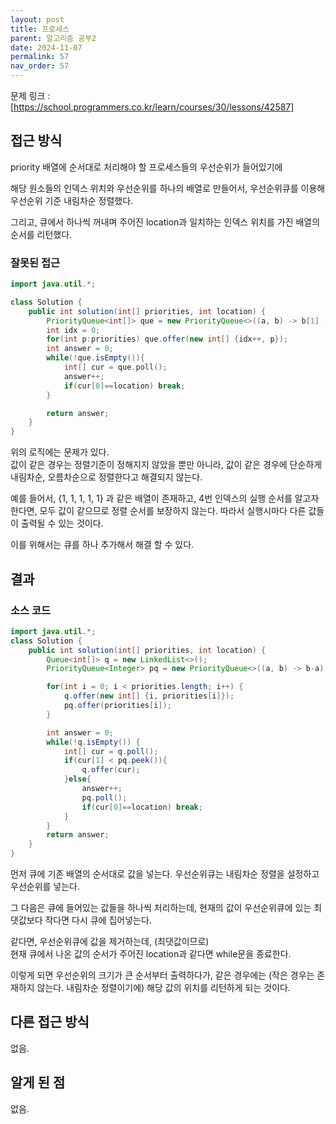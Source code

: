 ```yaml
---
layout: post
title: 프로세스
parent: 알고리즘 공부2
date: 2024-11-07
permalink: 57
nav_order: 57
---
```


문제 링크 : [https://school.programmers.co.kr/learn/courses/30/lessons/42587]

## 접근 방식

priority 배열에 순서대로 처리해야 할 프로세스들의 우선순위가 들어있기에

해당 원소들의 인덱스 위치와 우선순위를 하나의 배열로 만들어서, 우선순위큐를 이용해 우선순위 기준 내림차순 정렬했다.

그리고, 큐에서 하나씩 꺼내며 주어진 location과 일치하는 인덱스 위치를 가진 배열의 순서를 리턴했다.

### 잘못된 접근

```java
import java.util.*;

class Solution {
    public int solution(int[] priorities, int location) {
        PriorityQueue<int[]> que = new PriorityQueue<>((a, b) -> b[1] - a[1]); // 우선순위 기준 내림차순
        int idx = 0;
        for(int p:priorities) que.offer(new int[] {idx++, p});
        int answer = 0;
        while(!que.isEmpty()){
            int[] cur = que.poll();
            answer++;
            if(cur[0]==location) break;
        }

        return answer;
    }
}
```

위의 로직에는 문제가 있다.  
값이 같은 경우는 정렬기준이 정해지지 않았을 뿐만 아니라, 값이 같은 경우에 단순하게 내림차순, 오름차순으로 정렬한다고 해결되지 않는다.

예를 들어서, {1, 1, 1, 1, 1} 과 같은 배열이 존재하고, 4번 인덱스의 실행 순서를 알고자 한다면, 모두 값이 같으므로 정렬 순서를 보장하지 않는다. 따라서 실행시마다 다른 값들이 출력될 수 있는 것이다.

이를 위해서는 큐를 하나 추가해서 해결 할 수 있다.

## 결과

### 소스 코드

```java
import java.util.*;
class Solution {
    public int solution(int[] priorities, int location) {
        Queue<int[]> q = new LinkedList<>();
        PriorityQueue<Integer> pq = new PriorityQueue<>((a, b) -> b-a);

        for(int i = 0; i < priorities.length; i++) {
            q.offer(new int[] {i, priorities[i]});
            pq.offer(priorities[i]);
        }

        int answer = 0;
        while(!q.isEmpty()) {
            int[] cur = q.poll();
            if(cur[1] < pq.peek()){
                q.offer(cur);
            }else{
                answer++;
                pq.poll();
                if(cur[0]==location) break;
            }
        }
        return answer;
    }
}
```

먼저 큐에 기존 배열의 순서대로 값을 넣는다. 우선순위큐는 내림차순 정렬을 설정하고 우선순위를 넣는다.

그 다음은 큐에 들어있는 값들을 하나씩 처리하는데, 현재의 값이 우선순위큐에 있는 최댓값보다 작다면 다시 큐에 집어넣는다.

같다면, 우선순위큐에 값을 제거하는데, (최댓값이므로)  
현재 큐에서 나온 값의 순서가 주어진 location과 같다면 while문을 종료한다.

이렇게 되면 우선순위의 크기가 큰 순서부터 출력하다가, 같은 경우에는 (작은 경우는 존재하지 않는다. 내림차순 정렬이기에) 해당 값의 위치를 리턴하게 되는 것이다.

## 다른 접근 방식

없음.

## 알게 된 점

없음.

[https://school.programmers.co.kr/learn/courses/30/lessons/42587]: https://school.programmers.co.kr/learn/courses/30/lessons/42587
